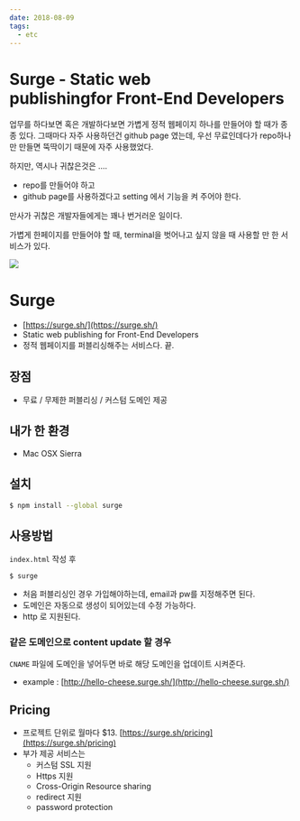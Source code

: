 ```yaml
---
date: 2018-08-09
tags: 
  - etc
---
```


# Surge - Static web publishingfor Front-End Developers

업무를 하다보면 혹은 개발하다보면 가볍게 정적 웹페이지 하나를 만들어야 할 때가 종종 있다. 그때마다 자주 사용하던건 github page 였는데, 우선 무료인데다가 repo하나만 만들면 뚝딱이기 때문에 자주 사용했었다. 

하지만, 역시나 귀찮은것은 ....

- repo를 만들어야 하고
- github page를 사용하겠다고 setting 에서 기능을 켜 주어야 한다.

만사가 귀찮은 개발자들에게는 꽤나 번거러운 일이다. 

가볍게 한페이지를 만들어야 할 때, terminal을 벗어나고 싶지 않을 때 사용할 만 한 서비스가 있다.

![](@assets/20180809/surge.png)

# Surge
- [https://surge.sh/](https://surge.sh/)
- Static web publishing for Front-End Developers
- 정적 웹페이지를 퍼블리싱해주는 서비스다. 끝. 

## 장점 
- 무료 / 무제한 퍼블리싱 / 커스텀 도메인 제공 

## 내가 한 환경
- Mac OSX Sierra

## 설치 

```sh
$ npm install --global surge
```

## 사용방법

`index.html` 작성 후 

```
$ surge 
```

- 처음 퍼블리싱인 경우 가입해야하는데, email과 pw를 지정해주면 된다. 
- 도메인은 자동으로 생성이 되어있는데 수정 가능하다. 
- http 로 지원된다. 

### 같은 도메인으로 content update 할 경우

`CNAME` 파일에 도메인을 넣어두면 바로 해당 도메인을 업데이트 시켜준다.

<!-- <script src="https://asciinema.org/a/aYoyFeN7PsTlOY7dpR2Ps0yYP.js" id="asciicast-aYoyFeN7PsTlOY7dpR2Ps0yYP" async></script> -->

- example : [http://hello-cheese.surge.sh/](http://hello-cheese.surge.sh/)

## Pricing 

- 프로젝트 단위로 월마다 $13. [https://surge.sh/pricing](https://surge.sh/pricing)
- 부가 제공 서비스는 
  - 커스텀 SSL 지원 
  - Https 지원 
  - Cross-Origin Resource sharing 
  - redirect 지원 
  - password protection
